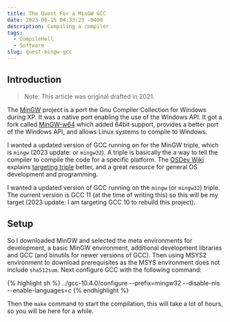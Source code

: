 ```yaml
---
title: The Quest For a MinGW GCC
date: 2023-06-15 04:33:23 -0400
description: Compiling a compiler
tags:
  - CompileHell
  - Software
slug: quest-mingw-gcc
---
```


## Introduction

> Note: This article was original drafted in 2021.

The [MinGW](https://osdn.net/projects/mingw/) project is a port the Gnu
Compiler Collection for Windows during XP. It was a native port enabling the
use of the Windows API. It got a fork called [MinGW-w64](https://mingw-w64.org)
which added 64bit support, provides a better port of the Windows API, and
allows Linux systems to compile to Windows.

I wanted a updated version of GCC running on for the MinGW triple, which is
`mingw` (2023 update: or `mingw32`). A triple is basically the a way to tell the
compiler to compile the code for a specific platform. The [OSDev Wiki][1]
explains [targeting triple][2] better, and a great resource for general OS
development and programming.

I wanted a updated version of GCC running on the `mingw` (or `mingw32`) triple.
The current version is GCC 11 (at the time of writing this) so this will be my
target (2023 update: I am targeting GCC 10 to rebuild this project).

## Setup

So I downloaded MinGW and selected the meta environments for development, a
basic MinGW environment, additional development libraries and GCC (and binutils
for newer versions of GCC). Then using MSYS2 environment to download
prerequisites as the MSYS environment does not include `sha512sum`. Next
configure GCC with the following command:

{% highlight sh %}
../gcc-10.4.0/configure --prefix=mingw32 --disable-nls --enable-languages=c
{% endhighlight %}

Then the `make` command to start the compilation, this will take a lot of hours,
so you will be here for a while.

[1]: https://wiki.osdev.org
[2]: https://wiki.osdev.org/Target_Triplet

